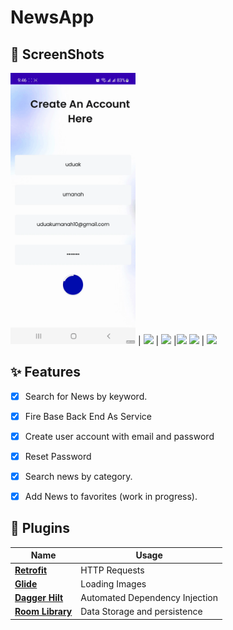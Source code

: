 # NewsApp



## 📸 ScreenShots

<img src="app/src/main/res/drawable/login.gif" width="200"> | <img src="https://j.gifs.com/qQn9WG.gif" width="200"> | <img src="https://j.gifs.com/r2o6W4.gif" width="200"> |<img src="https://j.gifs.com/gpEPW3.gif" width="200">
 <img src="https://j.gifs.com/oZlPW3.gif" width="200">   | <img src="https://j.gifs.com/w0wl6M.gif" width="200">


## ✨ Features
- [x] Search for News by keyword.
- [x] Fire Base Back End As Service
- [x] Create user account with email and password
- [x] Reset Password 
- [x] Search news by category.
- [x] Add News to favorites (work in progress).








## 🔌 Plugins

| Name                                                    | Usage                                               |
| ------------------------------------------------------- | --------------------------------------------------- |
| [**Retrofit**](https://square.github.io/retrofit/)      | HTTP Requests                                       |
| [**Glide**](https://bumptech.github.io/glide/)          | Loading Images                                     |
| [**Dagger Hilt**](https://developer.android.com/training/dependency-injection/hilt-android/)| Automated Dependency Injection                |
| [**Room Library**](https://developer.android.com/jetpack/androidx/releases/room)| Data Storage and persistence|
